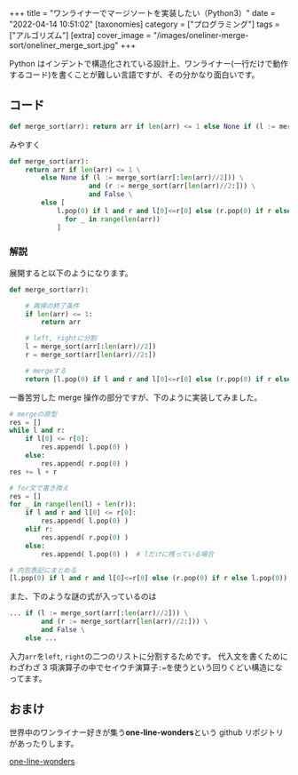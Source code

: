 +++
title = "ワンライナーでマージソートを実装したい（Python3）"
date = "2022-04-14 10:51:02"
[taxonomies]
category = ["プログラミング"]
tags = ["アルゴリズム"]
[extra]
cover_image = "/images/oneliner-merge-sort/oneliner_merge_sort.jpg"
+++

Python はインデントで構造化されている設計上、ワンライナー(一行だけで動作するコード)を書くことが難しい言語ですが、その分かなり面白いです。

<!-- more -->

## コード

```python
def merge_sort(arr): return arr if len(arr) <= 1 else None if (l := merge_sort(arr[:len(arr)//2])) and (r := merge_sort(arr[len(arr)//2:])) and False else [l.pop(0) if l and r and l[0]<=r[0] else (r.pop(0) if r else l.pop(0)) for _ in range(len(arr))]
```

みやすく

```python
def merge_sort(arr):
    return arr if len(arr) <= 1 \
        else None if (l := merge_sort(arr[:len(arr)//2])) \
                    and (r := merge_sort(arr[len(arr)//2:])) \
                    and False \
        else [
            l.pop(0) if l and r and l[0]<=r[0] else (r.pop(0) if r else l.pop(0))
              for _ in range(len(arr))
            ]
```

### 解説

展開すると以下のようになります。

```python
def merge_sort(arr):

    # 再帰の終了条件
    if len(arr) <= 1:
        return arr

    # left, rightに分割
    l = merge_sort(arr[:len(arr)//2])
    r = merge_sort(arr[len(arr)//2:])

    # mergeする
    return [l.pop(0) if l and r and l[0]<=r[0] else (r.pop(0) if r else l.pop(0)) for _ in range(len(arr))]
```

一番苦労した merge 操作の部分ですが、下のように実装してみました。

```python
# mergeの原型
res = []
while l and r:
    if l[0] <= r[0]:
        res.append( l.pop(0) )
    else:
        res.append( r.pop(0) )
res += l + r

# for文で書き換え
res = []
for _ in range(len(l) + len(r)):
    if l and r and l[0] <= r[0]:
        res.append( l.pop(0) )
    elif r:
        res.append( r.pop(0) )
    else:
        res.append( l.pop(0) )  # lだけに残っている場合

# 内包表記にまとめる
[l.pop(0) if l and r and l[0]<=r[0] else (r.pop(0) if r else l.pop(0)) for _ in range(len(arr))]
```

また、下のような謎の式が入っているのは

```python
... if (l := merge_sort(arr[:len(arr)//2])) \
        and (r := merge_sort(arr[len(arr)//2:])) \
        and False \
    else ...
```

入力`arr`を`left`, `right`の二つのリストに分割するためです。
代入文を書くためにわざわざ 3 項演算子の中でセイウチ演算子`:=`を使うという回りくどい構造になってます。

## おまけ

世界中のワンライナー好きが集う**one-line-wonders**という github リポジトリがあったりします。

[one-line-wonders](https://github.com/wzhouwzhou/one-line-wonders)
